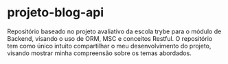 # projeto-blog-api
Repositório baseado no projeto avaliativo da escola trybe para o módulo de Backend, visando o uso de ORM, MSC e conceitos Restful. O repositório tem como único intuito compartilhar o meu desenvolvimento do projeto, visando mostrar minha compreensão sobre os temas abordados.
